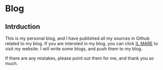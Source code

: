# Blog
<h2>Intrduction</h2>
This is my personal blog, and I have published all my sources in Github related to my blog. If you are intersted in my blog, you can click <a href="http://www.ilmareblog.com/blog" target="_blank">IL MARE</a> to visit my website. I will write some blogs, and push them to my blog.

If there are any mistakes, please point out them for me, and thank you so much.

